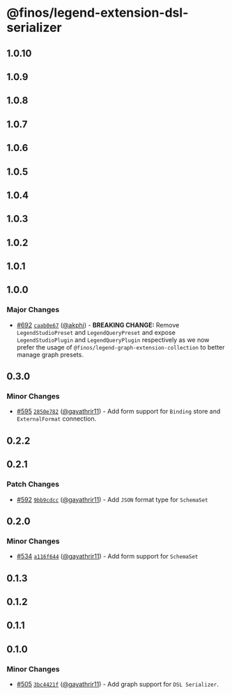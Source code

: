 # @finos/legend-extension-dsl-serializer

## 1.0.10

## 1.0.9

## 1.0.8

## 1.0.7

## 1.0.6

## 1.0.5

## 1.0.4

## 1.0.3

## 1.0.2

## 1.0.1

## 1.0.0

### Major Changes

- [#692](https://github.com/finos/legend-studio/pull/692) [`caab0e67`](https://github.com/finos/legend-studio/commit/caab0e6772181e514b246fe6030a02e7169952cc) ([@akphi](https://github.com/akphi)) - **BREAKING CHANGE:** Remove `LegendStudioPreset` and `LegendQueryPreset` and expose `LegendStudioPlugin` and `LegendQueryPlugin` respectively as we now prefer the usage of `@finos/legend-graph-extension-collection` to better manage graph presets.

## 0.3.0

### Minor Changes

- [#595](https://github.com/finos/legend-studio/pull/595) [`2850e782`](https://github.com/finos/legend-studio/commit/2850e7824e13e7fc1e27daf16d19b7a7e0f4d1fe) ([@gayathrir11](https://github.com/gayathrir11)) - Add form support for `Binding` store and `ExternalFormat` connection.

## 0.2.2

## 0.2.1

### Patch Changes

- [#592](https://github.com/finos/legend-studio/pull/592) [`9bb9cdcc`](https://github.com/finos/legend-studio/commit/9bb9cdcccbe619ea1f8d059429a9df8436809b49) ([@gayathrir11](https://github.com/gayathrir11)) - Add `JSON` format type for `SchemaSet`

## 0.2.0

### Minor Changes

- [#534](https://github.com/finos/legend-studio/pull/534) [`a116f644`](https://github.com/finos/legend-studio/commit/a116f6449cedf810aa13ec1e45e271b3c38fa69c) ([@gayathrir11](https://github.com/gayathrir11)) - Add form support for `SchemaSet`

## 0.1.3

## 0.1.2

## 0.1.1

## 0.1.0

### Minor Changes

- [#505](https://github.com/finos/legend-studio/pull/505) [`3bc4421f`](https://github.com/finos/legend-studio/commit/3bc4421f0b320a84f78d514a9d0aa5b58cb9f805) ([@gayathrir11](https://github.com/gayathrir11)) - Add graph support for `DSL Serializer`.
